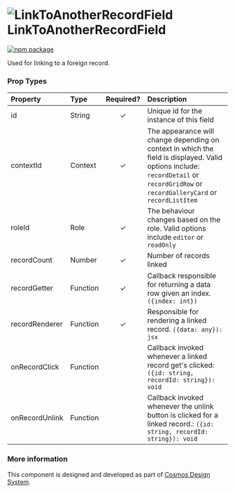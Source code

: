 # ![LinkToAnotherRecordField](https://user-images.githubusercontent.com/44801418/48109947-2a66c380-e27c-11e8-864a-c77e7502d98a.png) LinkToAnotherRecordField

[![npm package][npm-badge]][npm]

Used for linking to a foreign record.	

### Prop Types

| Property | Type | Required? | Description |
|:---|:---|:---:|:---|
| id | String | ✓ | Unique id for the instance of this field |
| contextId | Context | ✓ | The appearance will change depending on context in which the field is displayed. Valid options include: `recordDetail` or `recordGridRow` or `recordGalleryCard` or `recordListItem` |
| roleId | Role | ✓ | The behaviour changes based on the role. Valid options include `editor` or `readOnly` |
| recordCount | Number | ✓ | Number of records linked |
| recordGetter | Function | ✓ | Callback responsible for returning a data row given an index. `({index: int})` |
| recordRenderer | Function | ✓ | Responsible for rendering a linked record. `({data: any}): jsx`|
| onRecordClick | Function |  | Callback invoked whenever a linked record get's clicked: `({id: string, recordId: string}): void` |
| onRecordUnlink | Function |  | Callback invoked whenever the unlink button is clicked for a linked record.: `({id: string, recordId: string}): void` |

### More information

This component is designed and developed as part of [Cosmos Design System][cmds]. 

[cmds]: https://github.com/entercosmos/cosmos
[npm-badge]: https://img.shields.io/npm/v/@cmds/link-to-another-record-field.svg
[npm]: https://www.npmjs.org/package/@cmds/link-to-another-record-field
